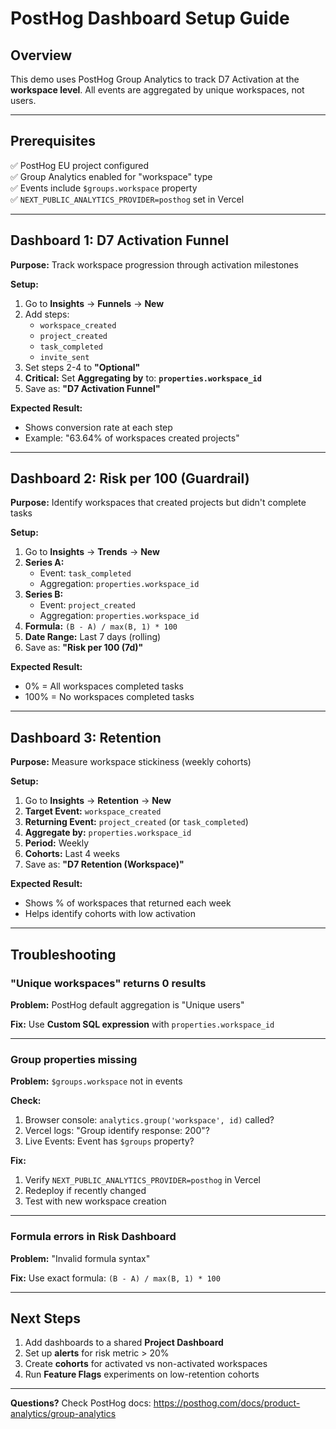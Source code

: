 # PostHog Dashboard Setup Guide

## Overview

This demo uses PostHog Group Analytics to track D7 Activation at the **workspace level**. All events are aggregated by unique workspaces, not users.

---

## Prerequisites

✅ PostHog EU project configured  
✅ Group Analytics enabled for "workspace" type  
✅ Events include `$groups.workspace` property  
✅ `NEXT_PUBLIC_ANALYTICS_PROVIDER=posthog` set in Vercel

---

## Dashboard 1: D7 Activation Funnel

**Purpose:** Track workspace progression through activation milestones

**Setup:**
1. Go to **Insights** → **Funnels** → **New**
2. Add steps:
   - `workspace_created`
   - `project_created`
   - `task_completed`
   - `invite_sent`
3. Set steps 2-4 to **"Optional"**
4. **Critical:** Set **Aggregating by** to: **`properties.workspace_id`**
5. Save as: **"D7 Activation Funnel"**

**Expected Result:**
- Shows conversion rate at each step
- Example: "63.64% of workspaces created projects"

---

## Dashboard 2: Risk per 100 (Guardrail)

**Purpose:** Identify workspaces that created projects but didn't complete tasks

**Setup:**
1. Go to **Insights** → **Trends** → **New**
2. **Series A:**
   - Event: `task_completed`
   - Aggregation: `properties.workspace_id`
3. **Series B:**
   - Event: `project_created`
   - Aggregation: `properties.workspace_id`
4. **Formula:** `(B - A) / max(B, 1) * 100`
5. **Date Range:** Last 7 days (rolling)
6. Save as: **"Risk per 100 (7d)"**

**Expected Result:**
- 0% = All workspaces completed tasks
- 100% = No workspaces completed tasks

---

## Dashboard 3: Retention

**Purpose:** Measure workspace stickiness (weekly cohorts)

**Setup:**
1. Go to **Insights** → **Retention** → **New**
2. **Target Event:** `workspace_created`
3. **Returning Event:** `project_created` (or `task_completed`)
4. **Aggregate by:** `properties.workspace_id`
5. **Period:** Weekly
6. **Cohorts:** Last 4 weeks
7. Save as: **"D7 Retention (Workspace)"**

**Expected Result:**
- Shows % of workspaces that returned each week
- Helps identify cohorts with low activation

---

## Troubleshooting

### "Unique workspaces" returns 0 results

**Problem:** PostHog default aggregation is "Unique users"

**Fix:** Use **Custom SQL expression** with `properties.workspace_id`

---

### Group properties missing

**Problem:** `$groups.workspace` not in events

**Check:**
1. Browser console: `analytics.group('workspace', id)` called?
2. Vercel logs: "Group identify response: 200"?
3. Live Events: Event has `$groups` property?

**Fix:**
1. Verify `NEXT_PUBLIC_ANALYTICS_PROVIDER=posthog` in Vercel
2. Redeploy if recently changed
3. Test with new workspace creation

---

### Formula errors in Risk Dashboard

**Problem:** "Invalid formula syntax"

**Fix:** Use exact formula: `(B - A) / max(B, 1) * 100`

---

## Next Steps

1. Add dashboards to a shared **Project Dashboard**
2. Set up **alerts** for risk metric > 20%
3. Create **cohorts** for activated vs non-activated workspaces
4. Run **Feature Flags** experiments on low-retention cohorts

---

**Questions?** Check PostHog docs: https://posthog.com/docs/product-analytics/group-analytics

